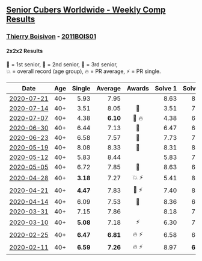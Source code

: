<style>table {white-space: nowrap;}</style>

## [Senior Cubers Worldwide - Weekly Comp Results](/scw-comp/results/)
### [Thierry Boisivon](README.md) - [2011BOIS01](https://www.worldcubeassociation.org/persons/2011BOIS01?event=222)
#### 2x2x2 Results

<span style="white-space: nowrap;">🥇 = 1st senior</span>, <span style="white-space: nowrap;">🥈 = 2nd senior</span>, <span style="white-space: nowrap;">🥉 = 3rd senior</span>, <span style="white-space: nowrap;">💥 = overall record (age group)</span>, <span style="white-space: nowrap;">🔥 = PR average</span>, <span style="white-space: nowrap;">⚡ = PR single</span>.

| Date | Age | Single | Average | Awards | Solve 1 | Solve 2 | Solve 3 | Solve 4 | Solve 5 | Video |
| :--: | :--: | --: | --: | :--: | --: | --: | --: | --: | --: | :-- |
| [2020-07-21](../../results/2020-07-21/222.md) | 40+ | 5.93 | 7.95 |  | 8.63 | 8.01 | 9.18 | 7.22 | 5.93 | [Desktop](https://www.facebook.com/events/1842039515939197/permalink/1847040978772384) / [Mobile](https://m.facebook.com/events/1842039515939197?view=permalink&id=1847040978772384) |
| [2020-07-14](../../results/2020-07-14/222.md) | 40+ | 3.51 | 8.05 | 🥉 | 3.51 | 7.07 | 7.99 | 9.08 | 12.48 | [Desktop](https://www.facebook.com/events/1157754364595802/permalink/1161523690885536) / [Mobile](https://m.facebook.com/events/1157754364595802?view=permalink&id=1161523690885536) |
| [2020-07-07](../../results/2020-07-07/222.md) | 40+ | 4.38 | **6.10** | 🥈 🔥 | 4.38 | 6.48 | 8.26 | 4.99 | 6.82 | [Desktop](https://www.facebook.com/events/271667090769235/permalink/275214280414516) / [Mobile](https://m.facebook.com/events/271667090769235?view=permalink&id=275214280414516) |
| [2020-06-30](../../results/2020-06-30/222.md) | 40+ | 6.44 | 7.13 | 🥈 | 6.47 | 6.44 | 16.40 | 6.96 | 7.95 | [Desktop](https://www.facebook.com/events/679860472562391/permalink/683377892210649) / [Mobile](https://m.facebook.com/events/679860472562391?view=permalink&id=683377892210649) |
| [2020-06-23](../../results/2020-06-23/222.md) | 40+ | 6.58 | 7.57 | 🥉 | 7.73 | 7.59 | 7.70 | 7.42 | 6.58 | [Desktop](https://www.facebook.com/events/722150235200875/permalink/725709891511576) / [Mobile](https://m.facebook.com/events/722150235200875?view=permalink&id=725709891511576) |
| [2020-05-19](../../results/2020-05-19/222.md) | 40+ | 8.08 | 8.33 | 🥈 | 8.31 | 8.08 | 8.19 | 8.50 | 9.03 | [Desktop](https://www.facebook.com/events/1880761498725633/permalink/1885767488225034) / [Mobile](https://m.facebook.com/events/1880761498725633?view=permalink&id=1885767488225034) |
| [2020-05-12](../../results/2020-05-12/222.md) | 40+ | 5.83 | 8.44 |  | 5.83 | 7.53 | 9.84 | 7.96 | 18.65 | [Desktop](https://www.facebook.com/events/546188069600739/permalink/550137782539101) / [Mobile](https://m.facebook.com/events/546188069600739?view=permalink&id=550137782539101) |
| [2020-05-05](../../results/2020-05-05/222.md) | 40+ | 6.72 | 7.85 | 🥉 | 8.63 | 6.72 | 7.06 | 7.86 | 8.71 | [Desktop](https://www.facebook.com/events/3313106775587396/permalink/3314504292114311) / [Mobile](https://m.facebook.com/events/3313106775587396?view=permalink&id=3314504292114311) |
| [2020-04-28](../../results/2020-04-28/222.md) | 40+ | **3.18** | 7.27 | 💥 ⚡ | 5.41 | 8.55 | 8.36 | **3.18** | 8.03 | [Desktop](https://www.facebook.com/events/535188653858103/permalink/536874390356196) / [Mobile](https://m.facebook.com/events/535188653858103?view=permalink&id=536874390356196) |
| [2020-04-21](../../results/2020-04-21/222.md) | 40+ | **4.47** | 7.83 | 🥉 ⚡ | 7.40 | 8.84 | 7.53 | 8.56 | **4.47** | [Desktop](https://www.facebook.com/events/880278499062375/permalink/881984655558426) / [Mobile](https://m.facebook.com/events/880278499062375?view=permalink&id=881984655558426) |
| [2020-04-14](../../results/2020-04-14/222.md) | 40+ | 6.09 | 7.53 | 🥉 | 8.36 | 6.09 | 7.05 | 7.55 | 8.00 | [Desktop](https://www.facebook.com/events/982619255468618/permalink/986813878382489) / [Mobile](https://m.facebook.com/events/982619255468618?view=permalink&id=986813878382489) |
| [2020-03-31](../../results/2020-03-31/222.md) | 40+ | 7.15 | 7.86 |  | 8.18 | 7.18 | 8.21 | 7.15 | 8.91 | [Desktop](https://www.facebook.com/events/637372103486119/permalink/639517979938198) / [Mobile](https://m.facebook.com/events/637372103486119?view=permalink&id=639517979938198) |
| [2020-03-10](../../results/2020-03-10/222.md) | 40+ | **5.08** | 7.18 | ⚡ | 6.30 | 7.34 | 7.90 | 9.40 | **5.08** | [Desktop](https://www.facebook.com/events/654143022005686/permalink/656482748438380) / [Mobile](https://m.facebook.com/events/654143022005686?view=permalink&id=656482748438380) |
| [2020-02-25](../../results/2020-02-25/222.md) | 40+ | **6.47** | **6.81** | 🔥 ⚡ | 6.58 | 6.55 | 8.43 | 7.31 | **6.47** | [Desktop](https://www.facebook.com/events/2972213492840148/permalink/2984510984943732) / [Mobile](https://m.facebook.com/events/2972213492840148?view=permalink&id=2984510984943732) |
| [2020-02-11](../../results/2020-02-11/222.md) | 40+ | **6.59** | **7.26** | 🔥 ⚡ | 8.97 | **6.59** | 8.13 | 6.94 | 6.71 | [Desktop](https://www.facebook.com/events/176704156956327/permalink/181037429856333) / [Mobile](https://m.facebook.com/events/176704156956327?view=permalink&id=181037429856333) |


<!-- Global site tag (gtag.js) - Google Analytics -->
<script async src="https://www.googletagmanager.com/gtag/js?id=UA-86348435-3"></script>
<script>window.dataLayer = window.dataLayer || []; function gtag() {dataLayer.push(arguments);} gtag('js', new Date()); gtag('config', 'UA-86348435-3');</script>

